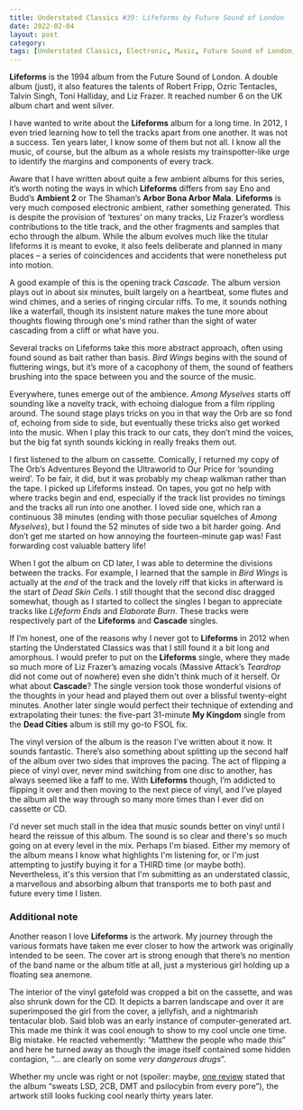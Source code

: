 ```yaml
---
title: Understated Classics #39: Lifeforms by Future Sound of London
date: 2022-02-04
layout: post
category:
tags: [Understated Classics, Electronic, Music, Future Sound of London, Twenty Two]
---
```


**Lifeforms** is the 1994 album from the Future Sound of London. A double album (just), it also features the talents of Robert Fripp, Ozric Tentacles, Talvin Singh, Toni Halliday, and Liz Frazer. It reached number 6 on the UK album chart and went silver.  

I have wanted to write about the **Lifeforms** album for a long time. In 2012, I even tried learning how to tell the tracks apart from one another. It was not a success. Ten years later, I know some of them but not all. I know all the music, of course, but the album as a whole resists my trainspotter-like urge to identify the margins and components of every track. 

Aware that I have written about quite a few ambient albums for this series, it’s worth noting the ways in which **Lifeforms** differs from say Eno and Budd’s **Ambient 2** or The Shaman’s **Arbor Bona Arbor Mala**. **Lifeforms** is very much composed electronic ambient, rather something generated. This is despite the provision of ‘textures’ on many tracks, Liz Frazer’s wordless contributions to the title track, and the other fragments and samples that echo through the album. While the album evolves much like the titular lifeforms it is meant to evoke, it also feels deliberate and planned in many places – a series of coincidences and accidents that were nonetheless put into motion.

A good example of this is the opening track *Cascade*. The album version plays out in about six minutes, built largely on a heartbeat, some flutes and wind chimes, and a series of ringing circular riffs. To me, it sounds nothing like a waterfall, though its insistent nature makes the tune more about thoughts flowing through one's mind rather than the sight of water cascading from a cliff or what have you.

Several tracks on Lifeforms take this more abstract approach, often using found sound as bait rather than basis. *Bird Wings* begins with the sound of fluttering wings, but it’s more of a cacophony of them, the sound of feathers brushing into the space between you and the source of the music.

Everywhere, tunes emerge out of the ambience. *Among Myselves* starts off sounding like a novelty track, with echoing dialogue from a film rippling around. The sound stage plays tricks on you in that way the Orb are so fond of, echoing from side to side, but eventually these tricks also get worked into the music. When I play this track to our cats, they don’t mind the voices, but the big fat synth sounds kicking in really freaks them out.

I first listened to the album on cassette. Comically, I returned my copy of The Orb’s Adventures Beyond the Ultraworld to Our Price for ‘sounding weird’. To be fair, it did, but it was probably my cheap walkman rather than the tape. I picked up Lifeforms instead. On tapes, you got no help with where tracks begin and end, especially if the track list provides no timings and the tracks all run into one another. I loved side one, which ran a continuous 38 minutes (ending with those peculiar squelches of *Among Myselves*), but I found the 52 minutes of side two a bit harder going. And don’t get me started on how annoying the fourteen-minute gap was! Fast forwarding cost valuable battery life! 

When I got the album on CD later, I was able to determine the divisions between the tracks. For example, I learned that the sample in *Bird Wings* is actually at the *end* of the track and the lovely riff that kicks in afterward is the start of *Dead Skin Cells*. I still thought that the second disc dragged somewhat, though as I started to collect the singles I began to appreciate tracks like *Lifeform Ends* and *Elaborate Burn*. These tracks were respectively part of the **Lifeforms** and **Cascade** singles.

If I’m honest, one of the reasons why I never got to **Lifeforms** in 2012 when starting the Understated Classics was that I still found it a bit long and amorphous. I would prefer to put on the **Lifeforms** single, where they made so much more of Liz Frazer’s amazing vocals (Massive Attack’s *Teardrop* did not come out of nowhere) even she didn't think much of it herself. Or what about **Cascade**? The single version took those wonderful visions of the thoughts in your head and played them out over a blissful twenty-eight minutes. Another later single would perfect their technique of extending and extrapolating their tunes: the five-part 31-minute **My Kingdom** single from the **Dead Cities** album is still my go-to FSOL fix. 

The vinyl version of the album is the reason I’ve written about it now. It sounds fantastic. There’s also something about splitting up the second half of the album over two sides that improves the pacing. The act of flipping a piece of vinyl over, never mind switching from one disc to another, has always seemed like a faff to me. With **Lifeforms** though, I’m addicted to flipping it over and then moving to the next piece of vinyl, and I’ve played the album all the way through so many more times than I ever did on cassette or CD.

I'd never set much stall in the idea that music sounds better on vinyl until I heard the reissue of this album. The sound is so clear and there's so much going on at every level in the mix. Perhaps I'm biased. Either my memory of the album means I know what highlights I'm listening for, or I'm just attempting to justify buying it for a THIRD time (or maybe both). Nevertheless, it's this version that I'm submitting as an understated classic, a marvellous and absorbing album that transports me to both past and future every time I listen. 

### Additional note
Another reason I love **Lifeforms** is the artwork. My journey through the various formats have taken me ever closer to how the artwork was originally intended to be seen. The cover art is strong enough that there’s no mention of the band name or the album title at all, just a mysterious girl holding up a floating sea anemone.

The interior of the vinyl gatefold was cropped a bit on the cassette, and was also shrunk down for the CD.  It depicts a barren landscape and over it are superimposed the girl from the cover, a jellyfish, and a nightmarish tentacular blob. Said blob was an early instance of computer-generated art. This made me think it was cool enough to show to my cool uncle one time. Big mistake. He reacted vehemently: “Matthew the people who made *this*” and here he turned away as though the image itself contained some hidden contagion, “… are clearly on some *very dangerous drugs*”.

Whether my uncle was right or not (spoiler: maybe, [one review][1] stated that the album “sweats LSD, 2CB, DMT and psilocybin from every pore”), the artwork still looks fucking cool nearly thirty years later.

[1]:	https://ra.co/reviews/22140